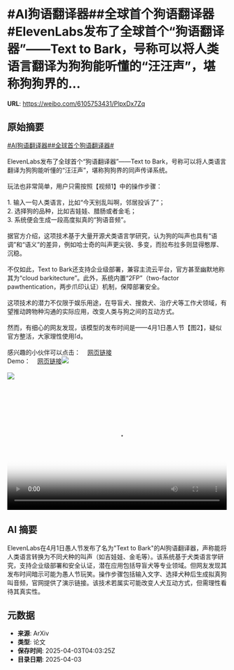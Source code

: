 # #AI狗语翻译器##全球首个狗语翻译器#ElevenLabs发布了全球首个“狗语翻译器”——Text to Bark，号称可以将人类语言翻译为狗狗能听懂的“汪汪声”，堪称狗狗界的...

**URL**: https://weibo.com/6105753431/PlpxDx7Zq

## 原始摘要

<a href="https://m.weibo.cn/search?containerid=231522type%3D1%26t%3D10%26q%3D%23AI%E7%8B%97%E8%AF%AD%E7%BF%BB%E8%AF%91%E5%99%A8%23&amp;extparam=%23AI%E7%8B%97%E8%AF%AD%E7%BF%BB%E8%AF%91%E5%99%A8%23" data-hide=""><span class="surl-text">#AI狗语翻译器#</span></a><a href="https://m.weibo.cn/search?containerid=231522type%3D1%26t%3D10%26q%3D%23%E5%85%A8%E7%90%83%E9%A6%96%E4%B8%AA%E7%8B%97%E8%AF%AD%E7%BF%BB%E8%AF%91%E5%99%A8%23&amp;extparam=%23%E5%85%A8%E7%90%83%E9%A6%96%E4%B8%AA%E7%8B%97%E8%AF%AD%E7%BF%BB%E8%AF%91%E5%99%A8%23" data-hide=""><span class="surl-text">#全球首个狗语翻译器#</span></a><br><br>ElevenLabs发布了全球首个“狗语翻译器”——Text to Bark，号称可以将人类语言翻译为狗狗能听懂的“汪汪声”，堪称狗狗界的同声传译系统。<br><br>玩法也非常简单，用户只需按照【视频1】中的操作步骤：<br><br>1. 输入一句人类语言，比如“今天别乱叫啊，邻居投诉了”；<br>2. 选择狗的品种，比如吉娃娃、腊肠或者金毛；<br>3. 系统便会生成一段高度拟真的“狗语音频”。<br><br>据官方介绍，这项技术基于大量开源犬类语言学研究，认为狗的叫声也具有“语调”和“语义”的差异，例如哈士奇的叫声更尖锐、多变，而拉布拉多则显得憨厚、沉稳。<br><br>不仅如此，Text to Bark还支持企业级部署，兼容主流云平台，官方甚至幽默地称其为“cloud barkitecture”。此外，系统内置“2FP”（two-factor pawthentication，两步爪印认证）机制，保障部署安全。<br><br>这项技术的潜力不仅限于娱乐用途，在导盲犬、搜救犬、治疗犬等工作犬领域，有望推动跨物种沟通的实际应用，改变人类与狗之间的互动方式。<br><br>然而，有细心的网友发现，该模型的发布时间是——4月1日愚人节【图2】，疑似官方整活，大家理性使用<span class="url-icon"><img alt="[doge]" src="https://h5.sinaimg.cn/m/emoticon/icon/others/d_doge-be7f768d78.png" style="width:1em; height:1em;" referrerpolicy="no-referrer"></span>。<br><br>感兴趣的小伙伴可以点击：<a href="https://weibo.cn/sinaurl?u=https%3A%2F%2Felevenlabs.io%2Fblog%2Ftext-to-bark" data-hide=""><span class="url-icon"><img style="width: 1rem;height: 1rem" src="https://h5.sinaimg.cn/upload/2015/09/25/3/timeline_card_small_web_default.png" referrerpolicy="no-referrer"></span><span class="surl-text">网页链接</span></a><br>Demo：<a href="https://weibo.cn/sinaurl?u=https%3A%2F%2Felevenlabs.io%2Ftext-to-bark" data-hide=""><span class="url-icon"><img style="width: 1rem;height: 1rem" src="https://h5.sinaimg.cn/upload/2015/09/25/3/timeline_card_small_web_default.png" referrerpolicy="no-referrer"></span><span class="surl-text">网页链接</span></a><img style="" src="https://tvax1.sinaimg.cn/large/006Fd7o3ly1i02kt5lmnlj30zk0k0jr9.jpg" referrerpolicy="no-referrer"><br><br><img style="" src="https://tvax2.sinaimg.cn/large/006Fd7o3gy1i02ksu9l1gj31e610k7wh.jpg" referrerpolicy="no-referrer"><br><br><br clear="both"><div style="clear: both"></div><video controls="controls" poster="https://tvax2.sinaimg.cn/orj480/006Fd7o3ly1i02kt57bhtj30zk0k0jr9.jpg" style="width: 100%"><source src="https://f.video.weibocdn.com/o0/h6EiYyqAlx08n9UR2fXW01041200bwV40E010.mp4?label=mp4_720p&amp;template=1280x720.25.0&amp;ori=0&amp;ps=1CwnkDw1GXwCQx&amp;Expires=1743656554&amp;ssig=mvGSg10dgS&amp;KID=unistore,video"><source src="https://f.video.weibocdn.com/o0/h6h6CuuBlx08n9UR4Unu010412005WUE0E010.mp4?label=mp4_hd&amp;template=852x480.25.0&amp;ori=0&amp;ps=1CwnkDw1GXwCQx&amp;Expires=1743656554&amp;ssig=%2FqQ3PI3ZD3&amp;KID=unistore,video"><source src="https://f.video.weibocdn.com/o0/peYlYzx1lx08n9UQB9za010412003WhG0E010.mp4?label=mp4_ld&amp;template=640x360.25.0&amp;ori=0&amp;ps=1CwnkDw1GXwCQx&amp;Expires=1743656554&amp;ssig=aT4Qplr4Xv&amp;KID=unistore,video"><p>视频无法显示，请前往<a href="https://video.weibo.com/show?fid=1034%3A5151030476734470" target="_blank" rel="noopener noreferrer">微博视频</a>观看。</p></video>

## AI 摘要

ElevenLabs在4月1日愚人节发布了名为"Text to Bark"的AI狗语翻译器，声称能将人类语言转换为不同犬种的叫声（如吉娃娃、金毛等）。该系统基于犬类语言学研究，支持企业级部署和安全认证，潜在应用包括导盲犬等专业领域。但网友发现其发布时间暗示可能为愚人节玩笑。操作步骤包括输入文字、选择犬种后生成拟真狗叫音频，官网提供了演示链接。该技术若属实可能改变人犬互动方式，但需理性看待其真实性。

## 元数据

- **来源**: ArXiv
- **类型**: 论文
- **保存时间**: 2025-04-03T04:03:25Z
- **目录日期**: 2025-04-03
